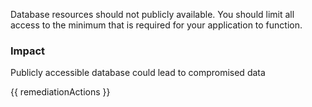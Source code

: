 
Database resources should not publicly available. You should limit all access to the minimum that is required for your application to function.

### Impact
Publicly accessible database could lead to compromised data

<!-- DO NOT CHANGE -->
{{ remediationActions }}



